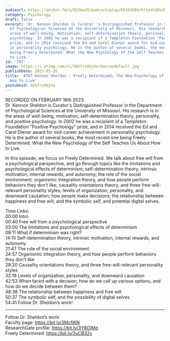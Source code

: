 ```yaml
---
audiourl: https://anchor.fm/s/822ba20/podcast/play/65154584/https%3A%2F%2Fd3ctxlq1ktw2nl.cloudfront.net%2Fstaging%2F2023-1-16%2F38529dce-5402-eb2b-fa7b-e368eaa0ccfa.m4a
category: Psychology
draft: false
excerpt: 'Dr. Kennon Sheldon is Curator''s Distinguished Professor in the Department
  of Psychological Sciences at the University of Missouri. His research is in the
  areas of well-being, motivation, self-determination theory, personality, and positive
  psychology. In 2002 he was a recipient of a Templeton Foundation "Positive Psychology"
  prize, and in 2014 received the Ed and Carol Diener award for mid-career achievement
  in personality psychology. He is the author of several books, the most recent one
  being Freely Determined: What the New Psychology of the Self Teaches Us About How
  to Live.'
id: '787'
image: https://i.ytimg.com/vi/Xb5frvOUjGo/maxresdefault.jpg
publishDate: 2023-05-26
title: '#787 Kennon Sheldon - Freely Determined; The New Psychology of the Self, and
  How to Live'
youtubeid: Xb5frvOUjGo
---
```

<div class="timelinks">

RECORDED ON FEBRUARY 16th 2023.  
Dr. Kennon Sheldon is Curator's Distinguished Professor in the Department of Psychological Sciences at the University of Missouri. His research is in the areas of well-being, motivation, self-determination theory, personality, and positive psychology. In 2002 he was a recipient of a Templeton Foundation "Positive Psychology" prize, and in 2014 received the Ed and Carol Diener award for mid-career achievement in personality psychology. He is the author of several books, the most recent one being Freely Determined: What the New Psychology of the Self Teaches Us About How to Live.

In this episode, we focus on Freely Determined. We talk about free will from a psychological perspective, and go through topics like the limitations and psychological effects of determinism; self-determination theory, intrinsic motivation, internal rewards, and autonomy; the role of the social environment; organismic integration theory, and how people perform behaviors they don’t like; causality orientations theory, and three free-will-relevant personality styles; levels of organization, personality, and downward causation; how people make decisions; the relationship between happiness and free will; and the symbolic self, and potential digital selves.


Time Links:  
<time>00:00</time> Intro  
<time>00:40</time> Free will from a psychological perspective  
<time>03:00</time> The limitations and psychological effects of determinism  
<time>09:11</time> What if determinism was right?  
<time>14:10</time> Self-determination theory, intrinsic motivation, internal rewards, and autonomy  
<time>21:47</time> The role of the social environment  
<time>24:57</time> Organismic integration theory, and how people perform behaviors they don’t like  
<time>29:20</time> Causality orientations theory, and three free-will-relevant personality styles  
<time>32:18</time> Levels of organization, personality, and downward causation  
<time>42:53</time> When faced with a decision, how do we call up various options, and how do we decide between them?  
<time>48:38</time> The relationship between happiness and free will  
<time>50:37</time> The symbolic self, and the possibility of digital selves  
<time>54:41</time> Follow Dr. Sheldon’s work!

---

Follow Dr. Sheldon’s work:  
Faculty page: https://bit.ly/3McflKN  
ResearchGate profile: https://bit.ly/3Y8OIMd  
Freely Determined: https://bit.ly/3uCB32s
</div>

